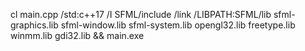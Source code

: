 cl main.cpp /std:c++17 /I SFML/include /link /LIBPATH:SFML/lib sfml-graphics.lib sfml-window.lib sfml-system.lib opengl32.lib freetype.lib winmm.lib gdi32.lib && main.exe